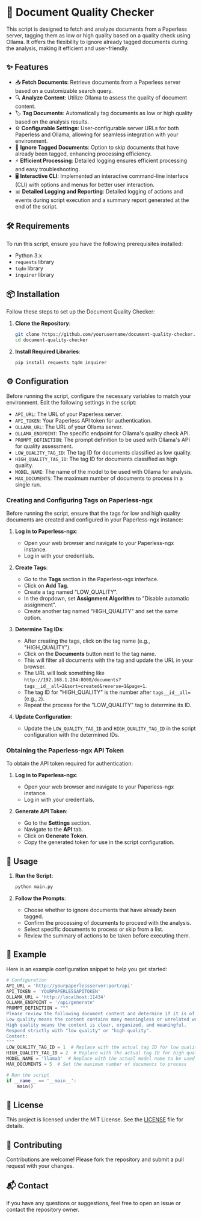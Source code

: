 # 📄 Document Quality Checker

This script is designed to fetch and analyze documents from a Paperless server, tagging them as low or high quality based on a quality check using Ollama. It offers the flexibility to ignore already tagged documents during the analysis, making it efficient and user-friendly.

## ✨ Features

- 📥 **Fetch Documents**: Retrieve documents from a Paperless server based on a customizable search query.
- 🔍 **Analyze Content**: Utilize Ollama to assess the quality of document content.
- 🏷️ **Tag Documents**: Automatically tag documents as low or high quality based on the analysis results.
- ⚙️ **Configurable Settings**: User-configurable server URLs for both Paperless and Ollama, allowing for seamless integration with your environment.
- 🚫 **Ignore Tagged Documents**: Option to skip documents that have already been tagged, enhancing processing efficiency.
- ⚡ **Efficient Processing**: Detailed logging ensures efficient processing and easy troubleshooting.
- 🖥️ **Interactive CLI**: Implemented an interactive command-line interface (CLI) with options and menus for better user interaction.
- 📊 **Detailed Logging and Reporting**: Detailed logging of actions and events during script execution and a summary report generated at the end of the script.

## 🛠️ Requirements

To run this script, ensure you have the following prerequisites installed:

- Python 3.x
- `requests` library
- `tqdm` library
- `inquirer` library

## 📦 Installation

Follow these steps to set up the Document Quality Checker:

1. **Clone the Repository**:
    ```sh
    git clone https://github.com/yourusername/document-quality-checker.git
    cd document-quality-checker
    ```

2. **Install Required Libraries**:
    ```sh
    pip install requests tqdm inquirer
    ```

## ⚙️ Configuration

Before running the script, configure the necessary variables to match your environment. Edit the following settings in the script:

- `API_URL`: The URL of your Paperless server.
- `API_TOKEN`: Your Paperless API token for authentication.
- `OLLAMA_URL`: The URL of your Ollama server.
- `OLLAMA_ENDPOINT`: The specific endpoint for Ollama's quality check API.
- `PROMPT_DEFINITION`: The prompt definition to be used with Ollama's API for quality assessment.
- `LOW_QUALITY_TAG_ID`: The tag ID for documents classified as low quality.
- `HIGH_QUALITY_TAG_ID`: The tag ID for documents classified as high quality.
- `MODEL_NAME`: The name of the model to be used with Ollama for analysis.
- `MAX_DOCUMENTS`: The maximum number of documents to process in a single run.

### Creating and Configuring Tags on Paperless-ngx

Before running the script, ensure that the tags for low and high quality documents are created and configured in your Paperless-ngx instance:

1. **Log in to Paperless-ngx**:
   - Open your web browser and navigate to your Paperless-ngx instance.
   - Log in with your credentials.

2. **Create Tags**:
   - Go to the **Tags** section in the Paperless-ngx interface.
   - Click on **Add Tag**.
   - Create a tag named "LOW_QUALITY".
   - In the dropdown, set **Assignment Algorithm** to "Disable automatic assignment".
   - Create another tag named "HIGH_QUALITY" and set the same option.

3. **Determine Tag IDs**:
   - After creating the tags, click on the tag name (e.g., "HIGH_QUALITY").
   - Click on the **Documents** button next to the tag name.
   - This will filter all documents with the tag and update the URL in your browser.
   - The URL will look something like `http://192.168.1.204:8000/documents?tags__id__all=2&sort=created&reverse=1&page=1`.
   - The tag ID for "HIGH_QUALITY" is the number after `tags__id__all=` (e.g., `2`).
   - Repeat the process for the "LOW_QUALITY" tag to determine its ID.

4. **Update Configuration**:
   - Update the `LOW_QUALITY_TAG_ID` and `HIGH_QUALITY_TAG_ID` in the script configuration with the determined IDs.

### Obtaining the Paperless-ngx API Token

To obtain the API token required for authentication:

1. **Log in to Paperless-ngx**:
   - Open your web browser and navigate to your Paperless-ngx instance.
   - Log in with your credentials.

2. **Generate API Token**:
   - Go to the **Settings** section.
   - Navigate to the **API** tab.
   - Click on **Generate Token**.
   - Copy the generated token for use in the script configuration.

## 🚀 Usage

1. **Run the Script**:
    ```sh
    python main.py
    ```

2. **Follow the Prompts**:
   - Choose whether to ignore documents that have already been tagged.
   - Confirm the processing of documents to proceed with the analysis.
   - Select specific documents to process or skip from a list.
   - Review the summary of actions to be taken before executing them.

## 📝 Example

Here is an example configuration snippet to help you get started:

```python
# Configuration
API_URL = 'http://yourpaperlessserver:port/api'
API_TOKEN = 'YOURPAPERLESSAPITOKEN'
OLLAMA_URL = 'http://localhost:11434'
OLLAMA_ENDPOINT = '/api/generate'
PROMPT_DEFINITION = """
Please review the following document content and determine if it is of low quality or high quality.
Low quality means the content contains many meaningless or unrelated words or sentences.
High quality means the content is clear, organized, and meaningful.
Respond strictly with "low quality" or "high quality".
Content:
"""
LOW_QUALITY_TAG_ID = 1  # Replace with the actual tag ID for low quality
HIGH_QUALITY_TAG_ID = 2  # Replace with the actual tag ID for high quality
MODEL_NAME = 'llama3'  # Replace with the actual model name to be used
MAX_DOCUMENTS = 5  # Set the maximum number of documents to process

# Run the script
if __name__ == '__main__':
    main()
```

## 📜 License

This project is licensed under the MIT License. See the [LICENSE](https://github.com/hendkai/paperless_sort_low_quality_ollama/blob/main/LICENSE) file for details.

## 🤝 Contributing

Contributions are welcome! Please fork the repository and submit a pull request with your changes.

## 📬 Contact

If you have any questions or suggestions, feel free to open an issue or contact the repository owner.
